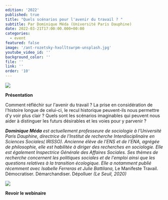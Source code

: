 ```yaml
---
edition: '2022'
published: true
title: "Quels scénarios pour l'avenir du travail ? "
subtitle: Par Dominique Méda (Université Paris Dauphine)
date: 2022-03-21T17:00:00.000+00:00
categories:
  - event
featured: false
image: '/ant-rozetsky-hxolltswrpm-unsplash.jpg'
youtube_video_id: ''
background_color: ''
file: ''
link: ''
order: '10'
---
```


![](/image-annonce-webinaire210322.png)

**Présentation**

Comment réfléchir sur l'avenir du travail ? La prise en considération de l'histoire longue de celui-ci, le recul historique peuvent-ils nous permettre d'y voir plus clair ? Quels sont les scénarios imaginables qui peuvent nous aider à distinguer les futurs désirables et les voies pour y parvenir ?

**_Dominique Méda_** _est actuellement professeure de sociologie à l’Université Paris Dauphine, directrice de l'Institut de recherche Interdisciplinaire en Sciences Sociales( IRISSO). Ancienne élève de l’ENS et de l’ENA, agrégée de philosophie, elle est habilitée à diriger des recherches en sociologie. Elle est également Inspectrice Générale des Affaires Sociales. Ses thèmes de recherche concernent les politiques sociales et de l'emploi ainsi que les questions relatives à la transition écologique. Elle a notamment publié récemment avec Isabelle Ferreras et Julie Battilana,_ Le Manifeste Travail. Démocratiser. Démarchandiser. Dépolluer _(Le Seuil, 2020)_

![](/photo-dominique-meda-copie.png)

**Revoir le webinaire**

<YoutubeEmbedded yt="P8tZ9AEA61E" caption ="Quels scénarios pour l'avenir du travail ? Par Dominique Méda (Université Paris Dauphine)"></YoutubeEmbedded>

#####
